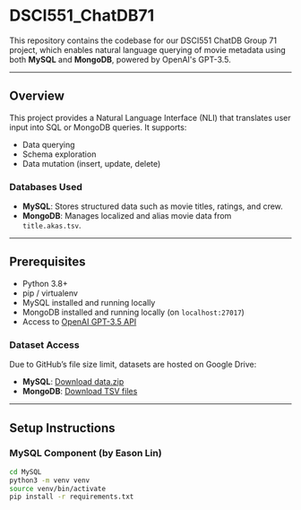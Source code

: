 # DSCI551_ChatDB71

This repository contains the codebase for our DSCI551 ChatDB Group 71 project, which enables natural language querying of movie metadata using both **MySQL** and **MongoDB**, powered by OpenAI's GPT-3.5.

---

## Overview

This project provides a Natural Language Interface (NLI) that translates user input into SQL or MongoDB queries. It supports:

- Data querying
- Schema exploration
- Data mutation (insert, update, delete)

### Databases Used

- **MySQL**: Stores structured data such as movie titles, ratings, and crew.
- **MongoDB**: Manages localized and alias movie data from `title.akas.tsv`.

---

## Prerequisites

- Python 3.8+
- pip / virtualenv
- MySQL installed and running locally
- MongoDB installed and running locally (on `localhost:27017`)
- Access to [OpenAI GPT-3.5 API](https://platform.openai.com/account/api-keys)

### Dataset Access

Due to GitHub’s file size limit, datasets are hosted on Google Drive:

- **MySQL**: [Download data.zip](https://drive.google.com/drive/folders/1wFFFx37nBeJFPEnGqU0D5iy4GDnKn_lk?usp=sharing)
- **MongoDB**: [Download TSV files](https://drive.google.com/drive/folders/17uRg72ne2JSUxMDWCgnb6Jzpj58EKrdN?usp=sharing)

---

## Setup Instructions

### MySQL Component (by Eason Lin)

```bash
cd MySQL
python3 -m venv venv
source venv/bin/activate
pip install -r requirements.txt
